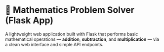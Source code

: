 # 🧮 Mathematics Problem Solver (Flask App)

A lightweight web application built with Flask that performs basic mathematical operations — **addition**, **subtraction**, and **multiplication** — via a clean web interface and simple API endpoints.
